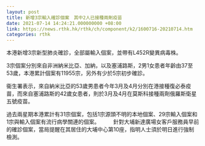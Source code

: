 ```yaml
---
layout: post
title: 新增3宗輸入確診個案　其中2人已接種兩劑疫苗
date: 2021-07-14 14:24:21.000000000 +08:00
link: https://news.rthk.hk/rthk/ch/component/k2/1600716-20210714.htm
categories: rthk
---
```


本港新增3宗新型肺炎確診，全部屬輸入個案，並帶有L452R變異病毒株。

3宗個案分別來自非洲納米比亞、加納，以及塞浦路斯，2男1女患者年齡由37至53歲，本港累計個案有11955宗，另外有少於5宗初步確診。

衞生署表示，來自納米比亞的53歲男患者今年3月及4月分別在港接種復必泰疫苗，而來自塞浦路斯的42歲女患者，則於3月及4月在莫斯科接種兩劑俄羅斯衛星五號疫苗。

過去兩星期本港累計有31宗個案，包括1宗源頭不明的本地個案、29宗輸入個案和1宗與輸入個案有流行病學關連的個案。
　　 
針對大埔新達廣場女客戶服務員早前的確診個案，當局提醒在其居住的大埔中心第10座，指明人士須於明日進行強制檢測。
